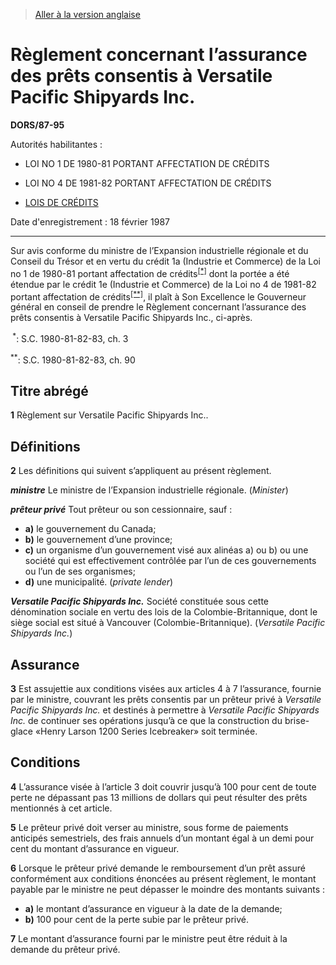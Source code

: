 > [Aller à la version anglaise](/en/Regulations/Statutory%20Orders%20and%20Regulations/87/95.md)

# Règlement concernant l’assurance des prêts consentis à Versatile Pacific Shipyards Inc.

**DORS/87-95**

Autorités habilitantes : 
- LOI NO 1 DE 1980-81 PORTANT AFFECTATION DE CRÉDITS

- LOI NO 4 DE 1981-82 PORTANT AFFECTATION DE CRÉDITS

- [LOIS DE CRÉDITS](/fr/Lois/Lois%20révisées%20du%20Canada/Z/Z-01.md)

Date d'enregistrement : 18 février 1987

----------

Sur avis conforme du ministre de l’Expansion industrielle régionale et du Conseil du Trésor et en vertu du crédit 1a (Industrie et Commerce) de la Loi no 1 de 1980-81 portant affectation de crédits<sup><a href='#footnote1star_f'>[*]</a></sup> dont la portée a été étendue par le crédit 1e (Industrie et Commerce) de la Loi no 4 de 1981-82 portant affectation de crédits<sup><a href='#footnote2star_f'>[**]</a></sup>, il plaît à Son Excellence le Gouverneur général en conseil de prendre le Règlement concernant l’assurance des prêts consentis à Versatile Pacific Shipyards Inc., ci-après.

<a name='footnote1star_f'><sup> *</sup></a>: S.C. 1980-81-82-83, ch. 3<br />

<a name='footnote2star_f'><sup>**</sup></a>: S.C. 1980-81-82-83, ch. 90<br />




## Titre abrégé


**1** Règlement sur Versatile Pacific Shipyards Inc..




## Définitions


**2** Les définitions qui suivent s’appliquent au présent règlement.

***ministre*** Le ministre de l’Expansion industrielle régionale. (*Minister*)

***prêteur privé*** Tout prêteur ou son cessionnaire, sauf :
- **a)** le gouvernement du Canada;
- **b)** le gouvernement d’une province;
- **c)** un organisme d’un gouvernement visé aux alinéas a) ou b) ou une société qui est effectivement contrôlée par l’un de ces gouvernements ou l’un de ses organismes;
- **d)** une municipalité. (*private lender*)

***Versatile Pacific Shipyards Inc.*** Société constituée sous cette dénomination sociale en vertu des lois de la Colombie-Britannique, dont le siège social est situé à Vancouver (Colombie-Britannique). (*Versatile Pacific Shipyards Inc.*)




## Assurance


**3** Est assujettie aux conditions visées aux articles 4 à 7 l’assurance, fournie par le ministre, couvrant les prêts consentis par un prêteur privé à *Versatile Pacific Shipyards Inc.* et destinés à permettre à *Versatile Pacific Shipyards Inc.* de continuer ses opérations jusqu’à ce que la construction du brise-glace «Henry Larson 1200 Series Icebreaker» soit terminée.




## Conditions


**4** L’assurance visée à l’article 3 doit couvrir jusqu’à 100 pour cent de toute perte ne dépassant pas 13 millions de dollars qui peut résulter des prêts mentionnés à cet article.



**5** Le prêteur privé doit verser au ministre, sous forme de paiements anticipés semestriels, des frais annuels d’un montant égal à un demi pour cent du montant d’assurance en vigueur.



**6** Lorsque le prêteur privé demande le remboursement d’un prêt assuré conformément aux conditions énoncées au présent règlement, le montant payable par le ministre ne peut dépasser le moindre des montants suivants :
- **a)** le montant d’assurance en vigueur à la date de la demande;
- **b)** 100 pour cent de la perte subie par le prêteur privé.



**7** Le montant d’assurance fourni par le ministre peut être réduit à la demande du prêteur privé.


